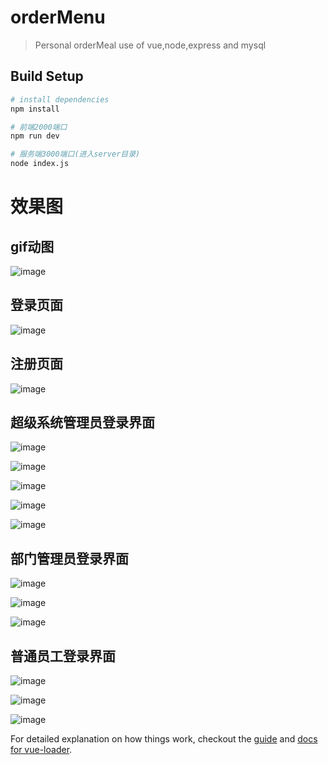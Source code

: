 # orderMenu

> Personal orderMeal use of vue,node,express and mysql

## Build Setup

``` bash
# install dependencies
npm install

# 前端2000端口
npm run dev

# 服务端3000端口(进入server目录)
node index.js

```
# 效果图
## gif动图
![image](https://github.com/Yicoding/Ecode-blog/raw/new/src/assets/githubImg/example.gif)


## 登录页面
![image](https://github.com/Yicoding/Ecode-blog/raw/new/src/assets/githubImg/12.png)


## 注册页面
![image](https://github.com/Yicoding/Ecode-blog/raw/new/src/assets/githubImg/13.png)


## 超级系统管理员登录界面
![image](https://github.com/Yicoding/Ecode-blog/raw/new/src/assets/githubImg/1.png)

![image](https://github.com/Yicoding/Ecode-blog/raw/new/src/assets/githubImg/2.png)

![image](https://github.com/Yicoding/Ecode-blog/raw/new/src/assets/githubImg/3.png)

![image](https://github.com/Yicoding/Ecode-blog/raw/new/src/assets/githubImg/4.png)

![image](https://github.com/Yicoding/Ecode-blog/raw/new/src/assets/githubImg/5.png)

## 部门管理员登录界面
![image](https://github.com/Yicoding/Ecode-blog/raw/new/src/assets/githubImg/6.png)

![image](https://github.com/Yicoding/Ecode-blog/raw/new/src/assets/githubImg/7.png)

![image](https://github.com/Yicoding/Ecode-blog/raw/new/src/assets/githubImg/8.png)

## 普通员工登录界面
![image](https://github.com/Yicoding/Ecode-blog/raw/new/src/assets/githubImg/9.png)

![image](https://github.com/Yicoding/Ecode-blog/raw/new/src/assets/githubImg/10.png)

![image](https://github.com/Yicoding/Ecode-blog/raw/new/src/assets/githubImg/11.png)

For detailed explanation on how things work, checkout the [guide](http://vuejs-templates.github.io/webpack/) and [docs for vue-loader](http://vuejs.github.io/vue-loader).
